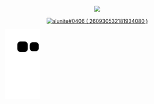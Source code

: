 
<p align="center" ## Me <img src= "https://cdn.discordapp.com/emojis/894175687878017055.png?size=80" alt='stats' width="20px">

<p align="center"> <img src='https://visitor-badge-reloaded.herokuapp.com/badge?page_id=Callumgm&logo=Github&style=for-the-badge&color=16a085'> </p>  

<p align="center">
  <a href="https://discord.com/users/260930532181934080">
     <img src="https://discord.c99.nl/widget/theme-4/260930532181934080.png" alt="alunite#0406 ( 260930532181934080 )"/>
       </a>
</p>
<!-- 
Snake animation
-->
  <a href='https://github.com/alunit3'>
        <img alt='Snake Animation' src='https://github.com/rafaballerini/rafaballerini/blob/output/github-contribution-grid-snake.svg'/>
